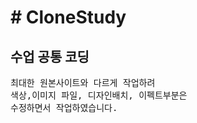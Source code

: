 <h1># CloneStudy</h1>
<h2>수업 공통 코딩</h2>


<pre>
최대한 원본사이트와 다르게 작업하려 
색상,이미지 파일, 디자인배치, 이펙트부분은
수정하면서 작업하였습니다.</pre>







